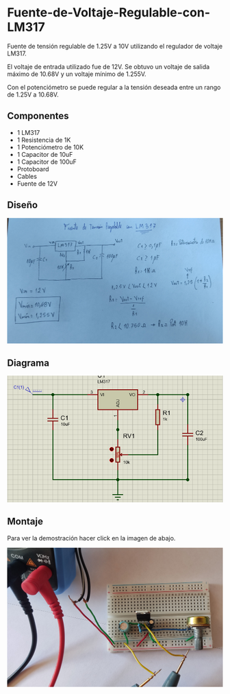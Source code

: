 # Fuente-de-Voltaje-Regulable-con-LM317
Fuente de tensión regulable de 1.25V a 10V utilizando el regulador de voltaje LM317.

El voltaje de entrada utilizado fue de 12V. 
Se obtuvo un voltaje de salida máximo de 10.68V y un voltaje mínimo de 
1.255V.

Con el potenciómetro se puede regular a la tensión deseada entre un rango de 1.25V a 10.68V.

## Componentes
- 1 LM317
- 1 Resistencia de 1K
- 1 Potenciómetro de 10K
- 1 Capacitor de 10uF
- 1 Capacitor de 100uF
- Protoboard
- Cables
- Fuente de 12V

## Diseño

![alt text](./Imagenes/Esquema-Calculos.jpg)

## Diagrama

![alt text](./Imagenes/Diagrama.PNG)

## Montaje
Para ver la demostración hacer click en la imagen de abajo.

[<img src="./Imagenes/Montaje1.jpg">](https://youtu.be/72_JbJfne30)
